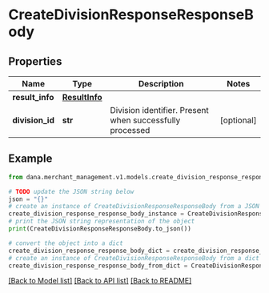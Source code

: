 # CreateDivisionResponseResponseBody


## Properties

Name | Type | Description | Notes
------------ | ------------- | ------------- | -------------
**result_info** | [**ResultInfo**](ResultInfo.md) |  | 
**division_id** | **str** | Division identifier. Present when successfully processed | [optional] 

## Example

```python
from dana.merchant_management.v1.models.create_division_response_response_body import CreateDivisionResponseResponseBody

# TODO update the JSON string below
json = "{}"
# create an instance of CreateDivisionResponseResponseBody from a JSON string
create_division_response_response_body_instance = CreateDivisionResponseResponseBody.from_json(json)
# print the JSON string representation of the object
print(CreateDivisionResponseResponseBody.to_json())

# convert the object into a dict
create_division_response_response_body_dict = create_division_response_response_body_instance.to_dict()
# create an instance of CreateDivisionResponseResponseBody from a dict
create_division_response_response_body_from_dict = CreateDivisionResponseResponseBody.from_dict(create_division_response_response_body_dict)
```
[[Back to Model list]](../README.md#documentation-for-models) [[Back to API list]](../README.md#documentation-for-api-endpoints) [[Back to README]](../README.md)


